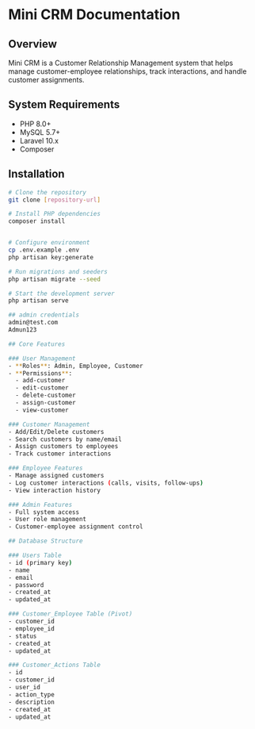# Mini CRM Documentation

## Overview
Mini CRM is a Customer Relationship Management system that helps manage customer-employee relationships, track interactions, and handle customer assignments.

## System Requirements
- PHP 8.0+
- MySQL 5.7+
- Laravel 10.x
- Composer


## Installation
```bash
# Clone the repository
git clone [repository-url]

# Install PHP dependencies
composer install


# Configure environment
cp .env.example .env
php artisan key:generate

# Run migrations and seeders
php artisan migrate --seed

# Start the development server
php artisan serve

## admin credentials
admin@test.com
Admun123

## Core Features

### User Management
- **Roles**: Admin, Employee, Customer
- **Permissions**: 
  - add-customer
  - edit-customer
  - delete-customer
  - assign-customer
  - view-customer

### Customer Management
- Add/Edit/Delete customers
- Search customers by name/email
- Assign customers to employees
- Track customer interactions

### Employee Features
- Manage assigned customers
- Log customer interactions (calls, visits, follow-ups)
- View interaction history

### Admin Features
- Full system access
- User role management
- Customer-employee assignment control

## Database Structure

### Users Table
- id (primary key)
- name
- email
- password
- created_at
- updated_at

### Customer_Employee Table (Pivot)
- customer_id
- employee_id
- status
- created_at
- updated_at

### Customer_Actions Table
- id
- customer_id
- user_id
- action_type
- description
- created_at
- updated_at


